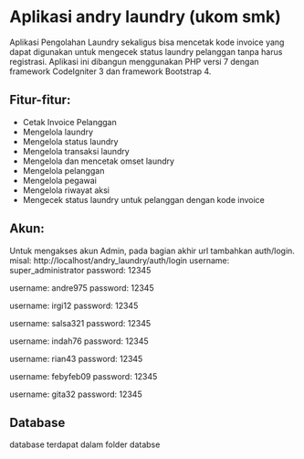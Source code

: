 # Aplikasi andry laundry (ukom smk)
Aplikasi Pengolahan Laundry sekaligus bisa mencetak kode invoice yang dapat digunakan untuk mengecek status laundry pelanggan tanpa harus registrasi.
Aplikasi ini dibangun menggunakan PHP versi 7 dengan framework CodeIgniter 3 dan framework Bootstrap 4.
## Fitur-fitur:
- Cetak Invoice Pelanggan
- Mengelola laundry
- Mengelola status laundry
- Mengelola transaksi laundry
- Mengelola dan mencetak omset laundry
- Mengelola pelanggan
- Mengelola pegawai
- Mengelola riwayat aksi
- Mengecek status laundry untuk pelanggan dengan kode invoice


## Akun:
Untuk mengakses akun Admin, pada bagian akhir url tambahkan auth/login. misal: http://localhost/andry_laundry/auth/login
username: super_administrator
password: 12345

username: andre975
password: 12345

username: irgi12
password: 12345

username: salsa321
password: 12345

username: indah76
password: 12345

username: rian43
password: 12345

username: febyfeb09
password: 12345

username: gita32
password: 12345

## Database
database terdapat dalam folder databse


